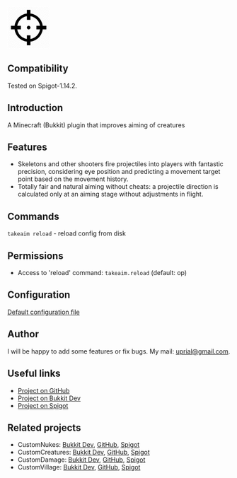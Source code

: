 ![TakeAim Logo](images/takeaim-logo.png)

## Compatibility

Tested on Spigot-1.14.2.

## Introduction

A Minecraft (Bukkit) plugin that improves aiming of creatures

## Features

* Skeletons and other shooters fire projectiles into players with fantastic precision, considering eye position and predicting a movement target point based on the movement history.
* Totally fair and natural aiming without cheats: a projectile direction is calculated only at an aiming stage without adjustments in flight.

## Commands

`takeaim reload` - reload config from disk

## Permissions

* Access to 'reload' command:
`takeaim.reload` (default: op)

## Configuration
[Default configuration file](src/main/resources/config.yml)

## Author
I will be happy to add some features or fix bugs. My mail: uprial@gmail.com.

## Useful links
* [Project on GitHub](https://github.com/uprial/takeaim/)
* [Project on Bukkit Dev](http://dev.bukkit.org/bukkit-plugins/takeaim/)
* [Project on Spigot](https://www.spigotmc.org/resources/takeaim.68713/)

## Related projects
* CustomNukes: [Bukkit Dev](http://dev.bukkit.org/bukkit-plugins/customnukes/), [GitHub](https://github.com/uprial/customnukes), [Spigot](https://www.spigotmc.org/resources/customnukes.68710/)
* CustomCreatures: [Bukkit Dev](http://dev.bukkit.org/bukkit-plugins/customcreatures/), [GitHub](https://github.com/uprial/customcreatures), [Spigot](https://www.spigotmc.org/resources/customcreatures.68711/)
* CustomDamage: [Bukkit Dev](http://dev.bukkit.org/bukkit-plugins/customdamage/), [GitHub](https://github.com/uprial/customdamage), [Spigot](https://www.spigotmc.org/resources/customdamage.68712/)
* CustomVillage: [Bukkit Dev](http://dev.bukkit.org/bukkit-plugins/customvillage/), [GitHub](https://github.com/uprial/customvillage/), [Spigot](https://www.spigotmc.org/resources/customvillage.69170/)
